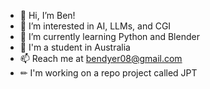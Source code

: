- 👋 Hi, I’m Ben!
- 👀 I’m interested in AI, LLMs, and CGI
- 🌱 I’m currently learning Python and Blender
- 💼 I'm a student in Australia
- 📫 Reach me at bendyer08@gmail.com
- ✏ I'm working on a repo project called JPT